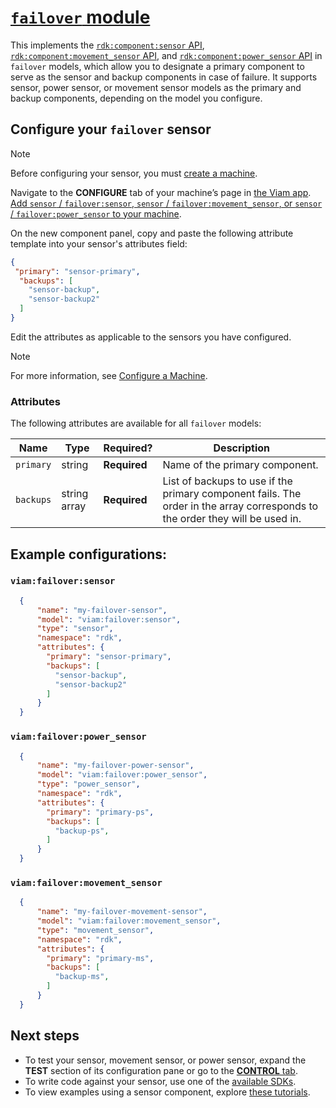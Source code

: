 # [`failover` module](<https://github.com/viam-modules/failover>)

This implements the [`rdk:component:sensor` API](https://docs.viam.com/components/sensor/#api), [`rdk:component:movement_sensor` API](https://docs.viam.com/components/movement-sensor/#api), and [`rdk:component:power_sensor` API](https://docs.viam.com/components/power-sensor/#api) in `failover` models, which allow you to designate a primary component to serve as the sensor and backup components in case of failure.
It supports sensor, power sensor, or movement sensor models as the primary and backup components, depending on the model you configure.

## Configure your `failover` sensor

> [!NOTE]
> Before configuring your sensor, you must [create a machine](https://docs.viam.com/cloud/machines/#add-a-new-machine).

Navigate to the **CONFIGURE** tab of your machine’s page in [the Viam app](https://app.viam.com/).
[Add `sensor` / `failover:sensor`, `sensor` / `failover:movement_sensor`, or `sensor` / `failover:power_sensor` to your machine](https://docs.viam.com/configure/#components).

On the new component panel, copy and paste the following attribute template into your sensor's attributes field:

```json
{
 "primary": "sensor-primary",
  "backups": [
    "sensor-backup",
    "sensor-backup2"
  ]
}
```

Edit the attributes as applicable to the sensors you have configured.

> [!NOTE]
> For more information, see [Configure a Machine](https://docs.viam.com/configure/).

### Attributes

The following attributes are available for all `failover` models:

| Name | Type | Required? | Description |
| ---- | ---- | --------- | ----------- |
| `primary` | string | **Required** | Name of the primary component. |
| `backups` | string array | **Required** | List of backups to use if the primary component fails. The order in the array corresponds to the order they will be used in. |

## Example configurations:

### `viam:failover:sensor`
```json
  {
      "name": "my-failover-sensor",
      "model": "viam:failover:sensor",
      "type": "sensor",
      "namespace": "rdk",
      "attributes": {
        "primary": "sensor-primary",
        "backups": [
          "sensor-backup",
          "sensor-backup2"
        ]
      }
  }
```


### `viam:failover:power_sensor` <br>
```json
  {
      "name": "my-failover-power-sensor",
      "model": "viam:failover:power_sensor",
      "type": "power_sensor",
      "namespace": "rdk",
      "attributes": {
        "primary": "primary-ps",
        "backups": [
          "backup-ps",
        ]
      }
  }
```

### `viam:failover:movement_sensor`
```json
  {
      "name": "my-failover-movement-sensor",
      "model": "viam:failover:movement_sensor",
      "type": "movement_sensor",
      "namespace": "rdk",
      "attributes": {
        "primary": "primary-ms",
        "backups": [
          "backup-ms",
        ]
      }
  }
  ```

## Next steps

- To test your sensor, movement sensor, or power sensor, expand the **TEST** section of its configuration pane or go to the [**CONTROL** tab](https://docs.viam.com/fleet/control/).
- To write code against your sensor, use one of the [available SDKs](https://docs.viam.com/sdks/).
- To view examples using a sensor component, explore [these tutorials](https://docs.viam.com/tutorials/).
